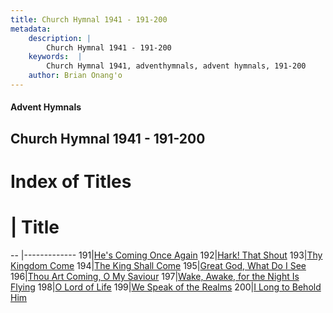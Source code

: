 ```yaml
---
title: Church Hymnal 1941 - 191-200
metadata:
    description: |
        Church Hymnal 1941 - 191-200
    keywords:  |
        Church Hymnal 1941, adventhymnals, advent hymnals, 191-200
    author: Brian Onang'o
---
```


#### Advent Hymnals
## Church Hymnal 1941 - 191-200

# Index of Titles
# | Title                        
-- |-------------
191|[He's Coming Once Again](/church-hymnal/CH/101-200/191-200/He's-Coming-Once-Again)
192|[Hark! That Shout](/church-hymnal/CH/101-200/191-200/Hark!-That-Shout)
193|[Thy Kingdom Come](/church-hymnal/CH/101-200/191-200/Thy-Kingdom-Come)
194|[The King Shall Come](/church-hymnal/CH/101-200/191-200/The-King-Shall-Come)
195|[Great God, What Do I See](/church-hymnal/CH/101-200/191-200/Great-God,-What-Do-I-See)
196|[Thou Art Coming, O My Saviour](/church-hymnal/CH/101-200/191-200/Thou-Art-Coming,-O-My-Saviour)
197|[Wake, Awake, for the Night Is Flying](/church-hymnal/CH/101-200/191-200/Wake,-Awake,-for-the-Night-Is-Flying)
198|[O Lord of Life](/church-hymnal/CH/101-200/191-200/O-Lord-of-Life)
199|[We Speak of the Realms](/church-hymnal/CH/101-200/191-200/We-Speak-of-the-Realms)
200|[I Long to Behold Him](/church-hymnal/CH/101-200/191-200/I-Long-to-Behold-Him)